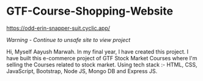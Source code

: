 # GTF-Course-Shopping-Website
https://odd-erin-snapper-suit.cyclic.app/

*Warning - Continue to unsafe site to view project*

Hi, Myself Aayush Marwah.
In my final year, I have created this project.
I have built this e-commerce project of GTF Stock Market Courses where I'm selling the Courses related to stock market.
Using tech stack :- HTML, CSS, JavaScript, Bootstrap, Node JS, Mongo DB and Express JS.



